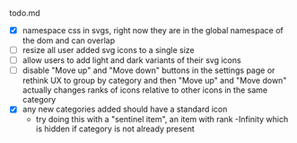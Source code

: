 todo.md
- [x] namespace css in svgs, right now they are in the global namespace of the dom and can overlap
- [ ] resize all user added svg icons to a single size
- [ ] allow users to add light and dark variants of their svg icons
- [ ] disable "Move up" and "Move down" buttons in the settings page
or rethink UX to group by category and then "Move up" and "Move down" actually changes ranks of icons relative to other icons in the same category
- [x] any new categories added should have a standard icon
  - try doing this with a "sentinel item", an item with rank -Infinity which is hidden if category is not already present 